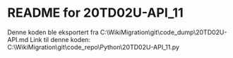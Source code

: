 # README for 20TD02U-API_11
Denne koden ble eksportert fra C:\WikiMigration\git\code_dump\20TD02U-API.md
Link til denne koden: C:\WikiMigration\git\code_repo\Python\20TD02U-API_11.py
